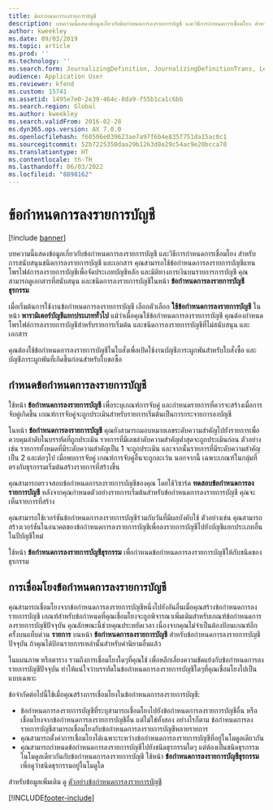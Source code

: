 ```yaml
---
title: ข้อกำหนดการลงรายการบัญชี
description: บทความนี้แสดงข้อมูลเกี่ยวกับข้อกำหนดการลงรายการบัญชี และวิธีการกำหนดการเชื่อมโยง สำหรับการสนับสนุนชนิดการลงรายการบัญชี และเอกสาร คุณสามารถใช้ข้อกำหนดการลงรายการบัญชีแทนโพรไฟล์การลงรายการบัญชีเพื่อจัดประเภทบัญชีหลัก และมิติทางการเงินบนรายการการบัญชี
author: kweekley
ms.date: 09/03/2019
ms.topic: article
ms.prod: ''
ms.technology: ''
ms.search.form: JournalizingDefinition, JournalizingDefinitionTrans, LedgerParameters
audience: Application User
ms.reviewer: kfend
ms.custom: 15741
ms.assetid: 1495e7e0-2e39-464c-8da9-f55b1ca1c6bb
ms.search.region: Global
ms.author: kweekley
ms.search.validFrom: 2016-02-28
ms.dyn365.ops.version: AX 7.0.0
ms.openlocfilehash: f60506e039623ae7a97f6b4e835f751da15ac0c1
ms.sourcegitcommit: 52b7225350daa29b1263d8e29c54ac9e20bcca70
ms.translationtype: HT
ms.contentlocale: th-TH
ms.lasthandoff: 06/03/2022
ms.locfileid: "8898162"
---
```

# <a name="posting-definitions"></a>ข้อกำหนดการลงรายการบัญชี

[!include [banner](../includes/banner.md)]

บทความนี้แสดงข้อมูลเกี่ยวกับข้อกำหนดการลงรายการบัญชี และวิธีการกำหนดการเชื่อมโยง
สำหรับการสนับสนุนชนิดการลงรายการบัญชี และเอกสาร คุณสามารถใช้ข้อกำหนดการลงรายการบัญชีแทนโพรไฟล์การลงรายการบัญชีเพื่อจัดประเภทบัญชีหลัก และมิติทางการเงินบนรายการการบัญชี คุณสามารถดูเอกสารที่สนับสนุน และชนิดการลงรายการบัญชีในหน้า **ข้อกำหนดการลงรายการบัญชีธุรกรรม** 

เมื่อเริ่มต้นการใช้งานข้อกำหนดการลงรายการบัญชี เลือกตัวเลือก **ใช้ข้อกำหนดการลงรายการบัญชี** ในหน้า **พารามิเตอร์บัญชีแยกประเภททั่วไป** แม้ว่าเมื่อคุณใช้ข้อกำหนดการลงรายการบัญชี คุณต้องกำหนดโพรไฟล์การลงรายการบัญชีสำหรับรายการเริ่มต้น และชนิดการลงรายการบัญชีที่ไม่สนับสนุน และเอกสาร 

คุณต้องใช้ข้อกำหนดการลงรายการบัญชีในใบสั่งเพื่อเปิดใช้งานบัญชีภาระผูกพันสำหรับใบสั่งซื้อ และบัญชีภาระผูกพันที่เกิดขึ้นก่อนสำหรับใบขอซื้อ

## <a name="defining-posting-definitions"></a>กำหนดข้อกำหนดการลงรายการบัญชี
ใช้หน้า **ข้อกำหนดการลงรายการบัญชี** เพื่อระบุเกณฑ์การจับคู่ และกำหนดรายการที่ควรจะสร้างเมื่อการจับคู่เกิดขึ้น เกณฑ์การจับคู่จะถูกประเมินสำหรับรายการเริ่มต้นเป็นการกระจายการลงบัญชี 

ในหน้า **ข้อกำหนดการลงรายการบัญชี** คุณยังสามารถมอบหมายเลขระดับความสำคัญไปยังรายการเพื่อควบคุมลำดับในบรรทัดที่ถูกประเมิน รายการที่มีเลขลำดับความสำคัญต่ำสุดจะถูกประเมินก่อน ตัวอย่างเช่น รายการทั้งหมดที่มีระดับความสำคัญเป็น 1 จะถูกประเมิน และจากนั้นรายการที่มีระดับความสำคัญเป็น 2 และต่อๆไป เมื่อพบการจับคู่ เกณฑ์การจับคู่อื่นจะถูกละเว้น นอกจากนี้ เฉพาะเกณฑ์ในกลุ่มที่ตรงกับธุรกรรมเริ่มต้นสร้างรายการที่สร้างขึ้น 

คุณสามารถตรวจสอบข้อกำหนดการลงรายการบัญชีของคุณ โดยใช้วิซาร์ด **ทดสอบข้อกำหนดการลงรายการบัญชี** หลังจากคุณกำหนดตัวอย่างรายการเริ่มต้นสำหรับข้อกำหนดการลงรายการบัญชี คุณจะเห็นรายการที่สร้าง 

คุณสามารถใช้เวอร์ชันข้อกำหนดการลงรายการบัญชีร่วมกับวันที่มีผลบังคับใช้ ตัวอย่างเช่น คุณสามารถสร้างเวอร์ชันในอนาคตของข้อกำหนดการลงรายการบัญชีเพื่อลงรายการบัญชีไปยังบัญชีแยกประเภทอื่นในปีบัญชีใหม่ 

ใช้หน้า **ข้อกำหนดการลงรายการบัญชีธุรกรรม** เพื่อกำหนดข้อกำหนดการลงรายการบัญชีให้กับชนิดของธุรกรรม

## <a name="linking-posting-definitions"></a>การเชื่อมโยงข้อกำหนดการลงรายการบัญชี
คุณสามารถเชื่อมโยงจากข้อกำหนดการลงรายการบัญชีหนึ่งไปยังอันอื่นเมื่อคุณสร้างข้อกำหนดการลงรายการบัญชี เกณฑ์สำหรับข้อกำหนดที่คุณเชื่อมโยงจะถูกพิจารณาเพิ่มเติมสำหรับเกณฑ์ข้อกำหนดการลงรายการบัญชีปัจจุบัน คุณลักษณะนี้ช่วยคุณประหยัดเวลา เนื่องจากคุณไม่จำเป็นต้องป้อนเกณฑ์อีกครั้งบนแท็บด่วน **รายการ** บนหน้า **ข้อกำหนดการลงรายการบัญชี** สำหรับข้อกำหนดการลงรายการบัญชีปัจจุบัน ถ้าคุณได้ป้อนรายการเหล่านั้นสำหรับคำนิยามอื่นแล้ว 

ในแผนภาพ หรือตาราง รวมถึงการเชื่อมโยงใดๆที่คุณใช้ เพื่อหลีกเลี่ยงความขัดแย้งกับข้อกำหนดการลงรายการบัญชีปัจจุบัน ทำให้แน่ใจว่าบรรทัดในข้อกำหนดการลงรายการบัญชีใดๆที่คุณเชื่อมโยงไปเป็นแบบเฉพาะ 

ข้อจำกัดต่อไปนี้ใช้เมื่อคุณสร้างการเชื่อมโยงในข้อกำหนดการลงรายการบัญชี:

-   ข้อกำหนดการลงรายการบัญชีที่ระบุสามารถเชื่อมโยงไปยังข้อกำหนดการลงรายการบัญชีอื่น หรือเชื่อมโยงจากข้อกำหนดการลงรายการบัญชีอื่น แต่ไม่ใช่ทั้งสอง อย่างไรก็ตาม ข้อกำหนดการลงรายการบัญชีสามารถเชื่อมโยงกับข้อกำหนดการลงรายการบัญชีหลายรายการ
-   คุณสามารถตั้งค่าการเชื่อมโยงได้เฉพาะระหว่างข้อกำหนดการลงรายการบัญชีที่อยู่ในโมดูลเดียวกัน
-   คุณสามารถกำหนดข้อกำหนดการลงรายการบัญชีไปยังชนิดธุรกรรมใดๆ แต่ต้องเป็นชนิดธุรกรรมในโมดูลเดียวกันกับข้อกำหนดการลงรายการบัญชี ใช้หน้า **ข้อกำหนดการลงรายการบัญชีธุรกรรม** เพื่อดูว่าชนิดธุรกรรมอยู่ในโมดูใด


สำหรับข้อมูลเพิ่มเติม ดู [ตัวอย่างข้อกำหนดการลงรายการบัญชี](example-posting-definitions.md) 




[!INCLUDE[footer-include](../../includes/footer-banner.md)]
